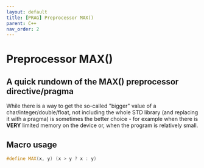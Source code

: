 ```yaml
---
layout: default
title: [PRAG] Preprocessor MAX()
parent: C++
nav_order: 2
---
```


# Preprocessor MAX()

## A quick rundown of the MAX() preprocessor directive/pragma

While there is a way to get the so-called "bigger" value of a char/integer/double/float, not including the whole STD library (and replacing it with a pragma) is sometimes the better choice - for example when there is **VERY** limited memory on the device or, when the program is relatively small. 

## Macro usage
```cpp
#define MAX(x, y) (x > y ? x : y)
```